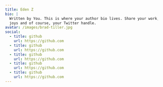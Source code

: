 ```yaml
---
title: Eden Z
bio: |
  Written by You. This is where your author bio lives. Share your work, your
  joys and of course, your Twitter handle.
avatar: /images/brad-tiller.jpg
social:
  - title: github
    url: https://github.com
  - title: github
    url: https://github.com
  - title: github
    url: https://github.com
  - title: github
    url: https://github.com
  - title: github
    url: https://github.com
---
```

